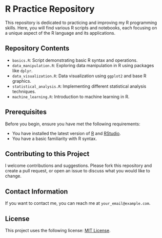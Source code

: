 # R Practice Repository

This repository is dedicated to practicing and improving my R programming skills. Here, you will find various R scripts and notebooks, each focusing on a unique aspect of the R language and its applications.

## Repository Contents

- `basics.R`: Script demonstrating basic R syntax and operations.
- `data_manipulation.R`: Exploring data manipulation in R using packages like `dplyr`.
- `data_visualization.R`: Data visualization using `ggplot2` and base R graphics.
- `statistical_analysis.R`: Implementing different statistical analysis techniques.
- `machine_learning.R`: Introduction to machine learning in R.

## Prerequisites

Before you begin, ensure you have met the following requirements:

- You have installed the latest version of [R](https://www.r-project.org/) and [RStudio](https://rstudio.com/).
- You have a basic familiarity with R syntax.

## Contributing to this Project

I welcome contributions and suggestions. Please fork this repository and create a pull request, or open an issue to discuss what you would like to change.

## Contact Information

If you want to contact me, you can reach me at `your_email@example.com`.

## License

This project uses the following license: [MIT License](https://opensource.org/licenses/MIT).
